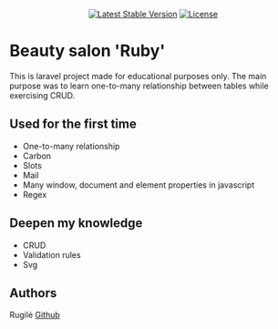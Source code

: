 <p align="center">
<a href="https://packagist.org/packages/laravel/framework"><img src="https://img.shields.io/packagist/v/laravel/framework" alt="Latest Stable Version"></a>
<a href="https://packagist.org/packages/laravel/framework"><img src="https://img.shields.io/packagist/l/laravel/framework" alt="License"></a>
</p>

# Beauty salon 'Ruby'

This is laravel project made for educational purposes only. The main purpose was to learn one-to-many relationship between tables while exercising CRUD.

<!-- In this project I used Carbon for the first time as well as made slots for availible orders and enabled mail. Also deepened validation rules knowledge.

Practiced javascript, where I find out and used many window, document and element properties for the first time as well as included regex. -->
## Used for the first time

- One-to-many relationship
- Carbon
- Slots
- Mail
- Many window, document and element properties in javascript
- Regex

## Deepen my knowledge

- CRUD
- Validation rules
- Svg

## Authors

Rugilė [Github](https://github.com/kauste)
